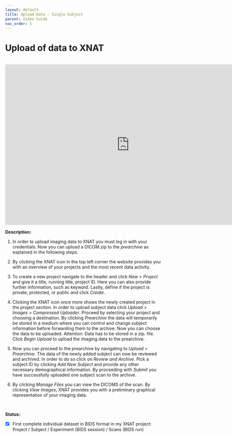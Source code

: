 ```yaml
---
layout: default
title: Upload Data - Single Subject
parent: Video Guide
nav_order: 1
---
```



# Upload of data to XNAT

<br/>	


<iframe width="800" height="518" src="https://www.youtube.com/embed/HavmAHioS6s" frameborder="0" allow="accelerometer; autoplay; clipboard-write; encrypted-media; gyroscope; picture-in-picture" allowfullscreen></iframe>


<br/>	

**Description:**

1. In order to upload imaging data to XNAT you must log in with your credentials. Now you can upload a DICOM.zip to the *prearchive* as explained in the following steps.

2. By clicking the XNAT icon in the top left corner the website provides you with an overview of your projects and the most recent data activity.

3. To create a new project navigate to the header and click *New* > *Project* and give it a title, running title, project ID. Here you can also provide further information, such as keyword. Lastly, define if the project is private, protected, or public and click *Create*.

4. Clicking the XNAT icon once more shows the newly created project in the project section.
In order to upload subject data click *Upload* > *Images* > *Compressed Uploader*. Proceed by selecting your project and choosing a destination. By clicking *Prearchive* the data will temporarily be stored in a medium where you can control and change subject information before forwarding them to the archive. Now you can choose the data to be uploaded. Attention: Data has to be stored in a zip. file. Click *Begin Upload* to upload the imaging data to the prearchive.

5. Now you can proceed to the prearchive by navigating to *Upload* > *Prearchive*. The data of the newly added subject can now be reviewed and archived. In order to do so click on *Review and Archive*. Pick a subject ID by clicking *Add New Subject* and provide any other necessary demographical information. By proceeding with *Submit* you have successfully uploaded one subject scan to the archive.

6. By clicking *Manage Files* you can view the DICOMS of the scan. By clicking *View Images*, XNAT provides you with a preliminary graphical representation of your imaging data.

<br/>	

**Status:**
- [x] First complete individual dataset in BIDS format in my XNAT project: Project / Subject / Experiment (BIDS session) / Scans (BIDS run)
